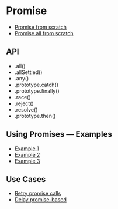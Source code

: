 # Promise

- [Promise from scratch](from-scratch/promise.js)
- [Promise.all from scratch](from-scratch/promiseAll.js)

## API

- .all()
- .allSettled()
- .any()
- .prototype.catch()
- .prototype.finally()
- .race()
- .reject()
- .resolve()
- .prototype.then()

## Using Promises — Examples

- [Example 1](examples/promise1.js)
- [Example 2](examples/promise2.js)
- [Example 3](examples/promise3.js)

## Use Cases

- [Retry promise calls](use-cases/retries.js)
- [Delay promise-based](use-cases/delay.js)
